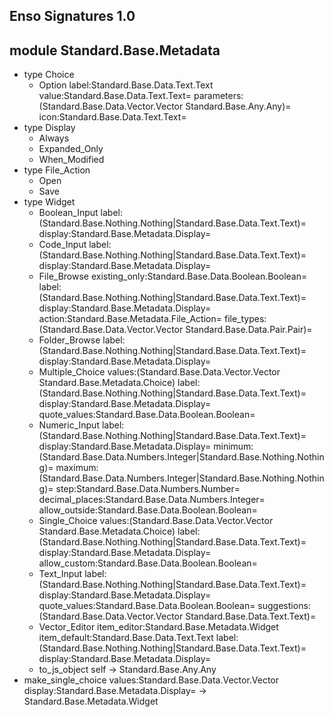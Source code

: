 ## Enso Signatures 1.0
## module Standard.Base.Metadata
- type Choice
    - Option label:Standard.Base.Data.Text.Text value:Standard.Base.Data.Text.Text= parameters:(Standard.Base.Data.Vector.Vector Standard.Base.Any.Any)= icon:Standard.Base.Data.Text.Text=
- type Display
    - Always
    - Expanded_Only
    - When_Modified
- type File_Action
    - Open
    - Save
- type Widget
    - Boolean_Input label:(Standard.Base.Nothing.Nothing|Standard.Base.Data.Text.Text)= display:Standard.Base.Metadata.Display=
    - Code_Input label:(Standard.Base.Nothing.Nothing|Standard.Base.Data.Text.Text)= display:Standard.Base.Metadata.Display=
    - File_Browse existing_only:Standard.Base.Data.Boolean.Boolean= label:(Standard.Base.Nothing.Nothing|Standard.Base.Data.Text.Text)= display:Standard.Base.Metadata.Display= action:Standard.Base.Metadata.File_Action= file_types:(Standard.Base.Data.Vector.Vector Standard.Base.Data.Pair.Pair)=
    - Folder_Browse label:(Standard.Base.Nothing.Nothing|Standard.Base.Data.Text.Text)= display:Standard.Base.Metadata.Display=
    - Multiple_Choice values:(Standard.Base.Data.Vector.Vector Standard.Base.Metadata.Choice) label:(Standard.Base.Nothing.Nothing|Standard.Base.Data.Text.Text)= display:Standard.Base.Metadata.Display= quote_values:Standard.Base.Data.Boolean.Boolean=
    - Numeric_Input label:(Standard.Base.Nothing.Nothing|Standard.Base.Data.Text.Text)= display:Standard.Base.Metadata.Display= minimum:(Standard.Base.Data.Numbers.Integer|Standard.Base.Nothing.Nothing)= maximum:(Standard.Base.Data.Numbers.Integer|Standard.Base.Nothing.Nothing)= step:Standard.Base.Data.Numbers.Number= decimal_places:Standard.Base.Data.Numbers.Integer= allow_outside:Standard.Base.Data.Boolean.Boolean=
    - Single_Choice values:(Standard.Base.Data.Vector.Vector Standard.Base.Metadata.Choice) label:(Standard.Base.Nothing.Nothing|Standard.Base.Data.Text.Text)= display:Standard.Base.Metadata.Display= allow_custom:Standard.Base.Data.Boolean.Boolean=
    - Text_Input label:(Standard.Base.Nothing.Nothing|Standard.Base.Data.Text.Text)= display:Standard.Base.Metadata.Display= quote_values:Standard.Base.Data.Boolean.Boolean= suggestions:(Standard.Base.Data.Vector.Vector Standard.Base.Data.Text.Text)=
    - Vector_Editor item_editor:Standard.Base.Metadata.Widget item_default:Standard.Base.Data.Text.Text label:(Standard.Base.Nothing.Nothing|Standard.Base.Data.Text.Text)= display:Standard.Base.Metadata.Display=
    - to_js_object self -> Standard.Base.Any.Any
- make_single_choice values:Standard.Base.Data.Vector.Vector display:Standard.Base.Metadata.Display= -> Standard.Base.Metadata.Widget
